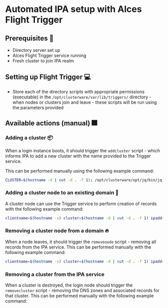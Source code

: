 # Automated IPA setup with Alces Flight Trigger

## Prerequisites :scroll:
* Directory server set up
* Alces Flight Trigger service running
* Fresh cluster to join IPA realm

## Setting up Flight Trigger :computer:

* Store each of the directory scripts with appropriate permissions (executable) in the `/opt/clusterware/var/lib/triggers/` directory - when nodes or clusters join and leave - these scripts will be run using the parameters provided

## Available actions (manual) :fireworks:

### Adding a cluster :package:

When a login instance boots, it should trigger the `addcluster` script - which informs IPA to add a new cluster with the name provided to the Trigger service. 

This can be performed manually using the following example command:

```bash
CLUSTER=$(hostname -d | cut -d . -f 1); /opt/clusterware/opt/jq/bin/jq -n "{ \"options\": { \"cluster\": \"$CLUSTER\" }, \"args\": [ ], \"input\": \"\" }" | http $DIRECTORYIP:25278/trigger/addcluster --auth alces:password
```

### Adding a cluster node to an existing domain :gift:

A cluster node can use the Trigger service to perform creation of records with the following example command: 

```bash
clientname=$(hostname -s) cluster=$(hostname -d | cut -d . -f 1) ipaddr=$(hostname -i); /opt/clusterware/opt/jq/bin/jq -n "{ \"options\": { \"clientname\": \"$clientname\", \"ipaddr\": \"$ipaddr\", \"cluster\": \"$cluster\", \"onetimepass\": \"moose\" }, \"args\": [ ], \"input\": \"\" }" | http $DIRECTORY:25278/trigger/addnode --auth alces:password
```

### Removing a cluster node from a domain :fire:

When a node leaves, it should trigger the `removenode` script - removing all records from the IPA service. This can be performed manually with the following example command:

```bash
clientname=$(hostname -s) cluster=$(hostname -d | cut -d . -f 1) ipaddr=$(hostname -i); /opt/clusterware/opt/jq/bin/jq -n "{ \"options\": { \"clientname\": \"$clientname\", \"cluster\": \"$cluster\" }, \"args\": [ ], \"input\": \"\" }" | http $DIRECTORY:25278/trigger/removenode
```

### Removing a cluster from the IPA service
When a cluster is destroyed, the login node should trigger the `removecluster` script - removing the DNS zones and associated records for that cluster. This can be performed manually with the following example command: 

```bash
